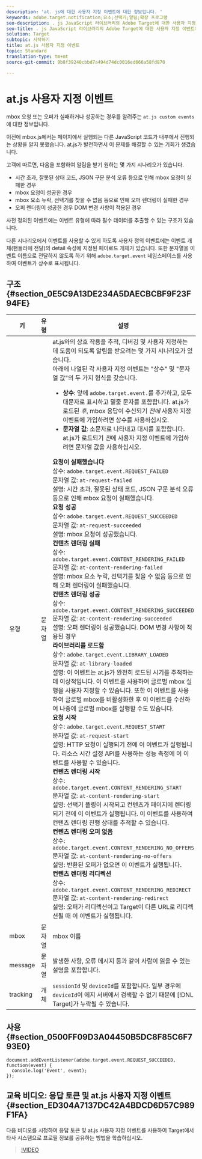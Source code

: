 ```yaml
---
description: 'at. js에 대한 사용자 지정 이벤트에 대한 정보입니다. '
keywords: adobe.target.notification;요소;선택기;알림;확장 프로그램
seo-description: . js JavaScript 라이브러리의 Adobe Target에 대한 사용자 지정 이벤트에 대한 정보입니다.
seo-title: . js JavaScript 라이브러리의 Adobe Target에 대한 사용자 지정 이벤트에 대한 정보입니다.
solution: Target
subtopic: 시작하기
title: at.js 사용자 지정 이벤트
topic: Standard
translation-type: tm+mt
source-git-commit: 9b8f39240cbbd7a494d74dc0016ed666a58fd870

---
```



# at.js 사용자 지정 이벤트

mbox 요청 또는 오퍼가 실패하거나 성공하는 경우를 알려주는 `at.js custom events`에 대한 정보입니다.

이전에 mbox.js에서는 페이지에서 실행되는 다른 JavaScript 코드가 내부에서 진행되는 상황을 알지 못했습니다. at.js가 발전하면서 이 문제를 해결할 수 있는 기회가 생겼습니다.

고객에 따르면, 다음을 포함하여 알림을 받기 원하는 몇 가지 시나리오가 있습니다.

* 시간 초과, 잘못된 상태 코드, JSON 구문 분석 오류 등으로 인해 mbox 요청이 실패한 경우
* mbox 요청이 성공한 경우
* mbox 요소 누락, 선택기를 찾을 수 없음 등으로 인해 오퍼 렌더링이 실패한 경우
* 오퍼 렌더링이 성공한 경우 DOM 변경 사항이 적용된 경우

사전 정의된 이벤트에는 이벤트 유형에 따라 필수 데이터를 추출할 수 있는 구조가 있습니다.

다른 시나리오에서 이벤트를 사용할 수 있게 하도록 사용자 정의 이벤트에는 이벤트 개체(핸들러에 전달)의 detail 속성에 지정된 페이로드 개체가 있습니다. 또한 문자열을 이벤트 이름으로 전달하지 않도록 하기 위해 `adobe.target.event` 네임스페이스를 사용하여 이벤트가 상수로 표시됩니다.

## 구조 {#section_0E5C9A13DE234A5DAECBCBF9F23F94FE}

| 키 | 유형 | 설명 |
|--- |--- |--- |
| 유형 | 문자열 | at.js와의 상호 작용을 추적, 디버깅 및 사용자 지정하는 데 도움이 되도록 알림을 받으려는 몇 가지 시나리오가 있습니다.<br>아래에 나열된 각 사용자 지정 이벤트는 &quot;상수&quot; 및 &quot;문자열 값&quot;의 두 가지 형식을 갖습니다.<ul><li>**상수**: 앞에 `adobe.target.event.`를 추가하고, 모두 대문자로 표시하고 밑줄 문자를 포함합니다. at.js가 로드된 *후*, mbox 응답이 수신되기 *전에* 사용자 지정 이벤트에 가입하려면 상수를 사용하십시오.</li><li>**문자열 값**: 소문자로 나타내고 대시를 포함합니다. at.js가 로드되기 *전*에 사용자 지정 이벤트에 가입하려면 문자열 값을 사용하십시오.</li></ul>**요청이 실패했습니다**<br>상수: `adobe.target.event.REQUEST_FAILED`<br>문자열 값: `at-request-failed`<br>설명: 시간 초과, 잘못된 상태 코드, JSON 구문 분석 오류 등으로 인해 mbox 요청이 실패했습니다.<br>**요청 성공**<br>상수: `adobe.target.event.REQUEST_SUCCEEDED`<br>문자열 값: `at-request-succeeded`<br>설명: mbox 요청이 성공했습니다.<br>**컨텐츠 렌더링 실패**<br>상수: `adobe.target.event.CONTENT_RENDERING_FAILED`<br>문자열 값: `at-content-rendering-failed`<br>설명: mbox 요소 누락, 선택기를 찾을 수 없음 등으로 인해 오퍼 렌더링이 실패했습니다.<br>**컨텐츠 렌더링 성공**<br>상수: `adobe.target.event.CONTENT_RENDERING_SUCCEEDED`<br>문자열 값: `at-content-rendering-succeeded`<br>설명: 오퍼 렌더링이 성공했습니다. DOM 변경 사항이 적용된 경우<br>**라이브러리를 로드함**<br>상수: `adobe.target.event.LIBRARY_LOADED`<br>문자열 값: `at-library-loaded`<br>설명: 이 이벤트는 at.js가 완전히 로드된 시기를 추적하는 데 이상적입니다. 이 이벤트를 사용하여 글로벌 mbox 실행을 사용자 지정할 수 있습니다. 또한 이 이벤트를 사용하여 글로벌 mbox를 비활성화한 후 이 이벤트를 수신하여 나중에 글로벌 mbox를 실행할 수도 있습니다.<br>**요청 시작**<br>상수: `adobe.target.event.REQUEST_START`<br>문자열 값: `at-request-start`<br>설명: HTTP 요청이 실행되기 전에 이 이벤트가 실행됩니다. 리소스 시간 설정 API를 사용하는 성능 측정에 이 이벤트를 사용할 수 있습니다.<br>**컨텐츠 렌더링 시작**<br>상수: `adobe.target.event.CONTENT_RENDERING_START`<br>문자열 값: `at-content-rendering-start`<br>설명: 선택기 폴링이 시작되고 컨텐츠가 페이지에 렌더링되기 전에 이 이벤트가 실행됩니다. 이 이벤트를 사용하여 컨텐츠 렌더링 진행 상태를 추적할 수 있습니다.<br>**컨텐츠 렌더링 오퍼 없음**<br>상수: `adobe.target.event.CONTENT_RENDERING_NO_OFFERS`<br>문자열 값: `at-content-rendering-no-offers`<br>설명: 반환된 오퍼가 없으면 이 이벤트가 실행됩니다.<br>**컨텐츠 렌더링 리디렉션**<br>상수: `adobe.target.event.CONTENT_RENDERING_REDIRECT`<br>문자열 값: `at-content-rendering-redirect`<br>설명: 오퍼가 리디렉션이고 Target이 다른 URL로 리디렉션될 때 이 이벤트가 실행됩니다. |
| mbox | 문자열 | mbox 이름 |
| message | 문자열 | 발생한 사항, 오류 메시지 등과 같이 사람이 읽을 수 있는 설명을 포함합니다. |
| tracking | 개체 | `sessionId` 및 `deviceId`를 포함합니다. 일부 경우에 `deviceId`이 에지 서버에서 검색할 수 없기 때문에 [!DNL Target]가 누락될 수 있습니다. |

## 사용 {#section_0500FF09D3A04450B5DC8F85C6F793E0}

```
document.addEventListener(adobe.target.event.REQUEST_SUCCEEDED, function(event) { 
  console.log('Event', event); 
});
```

## 교육 비디오: 응답 토큰 및 at.js 사용자 지정 이벤트 {#section_ED304A7137DC42A4BDCD6D57C989F1FA}

다음 비디오를 시청하여 응답 토큰 및 at.js 사용자 지정 이벤트를 사용하여 Target에서 타사 시스템으로 프로필 정보를 공유하는 방법을 학습하십시오.

>[!VIDEO](https://video.tv.adobe.com/v/23253/)
